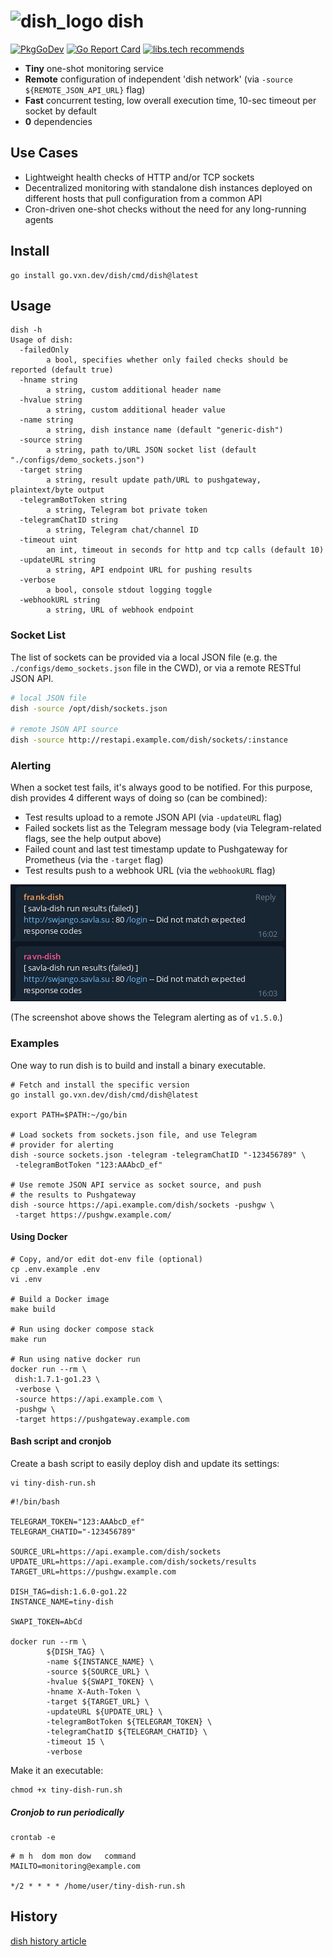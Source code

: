 <h1 align="left">
<img alt="dish_logo" src="https://vxn.dev/logos/dish.svg" width="90" height="90">
dish
</h1>

[![PkgGoDev](https://pkg.go.dev/badge/go.vxn.dev/dish)](https://pkg.go.dev/go.vxn.dev/dish)
[![Go Report Card](https://goreportcard.com/badge/go.vxn.dev/dish)](https://goreportcard.com/report/go.vxn.dev/dish)
[![libs.tech recommends](https://libs.tech/project/468033120/badge.svg)](https://libs.tech/project/468033120/dish)

+ __Tiny__ one-shot monitoring service
+ __Remote__ configuration of independent 'dish network' (via `-source ${REMOTE_JSON_API_URL}` flag)
+ __Fast__ concurrent testing, low overall execution time, 10-sec timeout per socket by default
+ __0__ dependencies

## Use Cases

+ Lightweight health checks of HTTP and/or TCP sockets
+ Decentralized monitoring with standalone dish instances deployed on different hosts that pull configuration from a common API
+ Cron-driven one-shot checks without the need for any long-running agents

## Install

```shell
go install go.vxn.dev/dish/cmd/dish@latest
```

## Usage

```
dish -h
Usage of dish:
  -failedOnly
        a bool, specifies whether only failed checks should be reported (default true)
  -hname string
        a string, custom additional header name
  -hvalue string
        a string, custom additional header value
  -name string
        a string, dish instance name (default "generic-dish")
  -source string
        a string, path to/URL JSON socket list (default "./configs/demo_sockets.json")
  -target string
        a string, result update path/URL to pushgateway, plaintext/byte output
  -telegramBotToken string
        a string, Telegram bot private token
  -telegramChatID string
        a string, Telegram chat/channel ID
  -timeout uint
        an int, timeout in seconds for http and tcp calls (default 10)
  -updateURL string
        a string, API endpoint URL for pushing results
  -verbose
        a bool, console stdout logging toggle
  -webhookURL string
        a string, URL of webhook endpoint
```

### Socket List

The list of sockets can be provided via a local JSON file (e.g. the `./configs/demo_sockets.json` file in the CWD), or via a remote RESTful JSON API.

```bash
# local JSON file
dish -source /opt/dish/sockets.json

# remote JSON API source
dish -source http://restapi.example.com/dish/sockets/:instance
```

### Alerting

When a socket test fails, it's always good to be notified. For this purpose, dish provides 4 different ways of doing so (can be combined):

+ Test results upload to a remote JSON API (via `-updateURL` flag)
+ Failed sockets list as the Telegram message body (via Telegram-related flags, see the help output above)
+ Failed count and last test timestamp update to Pushgateway for Prometheus (via the `-target` flag)
+ Test results push to a webhook URL (via the `webhookURL` flag)

![telegram-alerting](/.github/dish-telegram.png)

(The screenshot above shows the Telegram alerting as of `v1.5.0`.)

### Examples

One way to run dish is to build and install a binary executable.

```shell
# Fetch and install the specific version
go install go.vxn.dev/dish/cmd/dish@latest

export PATH=$PATH:~/go/bin

# Load sockets from sockets.json file, and use Telegram 
# provider for alerting
dish -source sockets.json -telegram -telegramChatID "-123456789" \
 -telegramBotToken "123:AAAbcD_ef"

# Use remote JSON API service as socket source, and push
# the results to Pushgateway
dish -source https://api.example.com/dish/sockets -pushgw \
 -target https://pushgw.example.com/
```

#### Using Docker

```shell
# Copy, and/or edit dot-env file (optional)
cp .env.example .env
vi .env

# Build a Docker image
make build

# Run using docker compose stack
make run

# Run using native docker run
docker run --rm \
 dish:1.7.1-go1.23 \
 -verbose \
 -source https://api.example.com \
 -pushgw \
 -target https://pushgateway.example.com
```

#### Bash script and cronjob

Create a bash script to easily deploy dish and update its settings:

```shell
vi tiny-dish-run.sh
```

```shell
#!/bin/bash

TELEGRAM_TOKEN="123:AAAbcD_ef"
TELEGRAM_CHATID="-123456789"

SOURCE_URL=https://api.example.com/dish/sockets
UPDATE_URL=https://api.example.com/dish/sockets/results
TARGET_URL=https://pushgw.example.com

DISH_TAG=dish:1.6.0-go1.22
INSTANCE_NAME=tiny-dish

SWAPI_TOKEN=AbCd

docker run --rm \
        ${DISH_TAG} \
        -name ${INSTANCE_NAME} \
        -source ${SOURCE_URL} \
        -hvalue ${SWAPI_TOKEN} \
        -hname X-Auth-Token \
        -target ${TARGET_URL} \
        -updateURL ${UPDATE_URL} \
        -telegramBotToken ${TELEGRAM_TOKEN} \
        -telegramChatID ${TELEGRAM_CHATID} \
        -timeout 15 \
        -verbose
```

Make it an executable:

```shell
chmod +x tiny-dish-run.sh
```

##### Cronjob to run periodically

```shell
crontab -e
```

```shell
# m h  dom mon dow   command
MAILTO=monitoring@example.com

*/2 * * * * /home/user/tiny-dish-run.sh
```

## History

[dish history article](https://krusty.space/projects/dish/)
